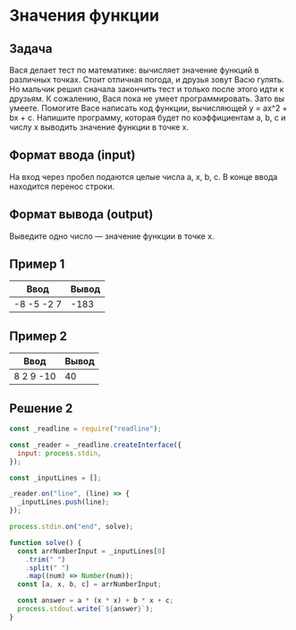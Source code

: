 # Значения функции

## Задача

Вася делает тест по математике: вычисляет значение функций в различных точках. Стоит отличная погода, и друзья зовут Васю гулять. Но мальчик решил сначала закончить тест и только после этого идти к друзьям. К сожалению, Вася пока не умеет программировать. Зато вы умеете. Помогите Васе написать код функции, вычисляющей y = ax^2 + bx + c. Напишите программу, которая будет по коэффициентам a, b, c и числу x выводить значение функции в точке x.

## Формат ввода (input)

На вход через пробел подаются целые числа a, x, b, c. В конце ввода находится перенос строки.

## Формат вывода (output)

Выведите одно число — значение функции в точке x.

## Пример 1

| Ввод       | Вывод |
| ---------- | ----- |
| -8 -5 -2 7 | -183  |

## Пример 2

| Ввод      | Вывод |
| --------- | ----- |
| 8 2 9 -10 | 40    |

## Решение 2

```javascript
const _readline = require("readline");

const _reader = _readline.createInterface({
  input: process.stdin,
});

const _inputLines = [];

_reader.on("line", (line) => {
  _inputLines.push(line);
});

process.stdin.on("end", solve);

function solve() {
  const arrNumberInput = _inputLines[0]
    .trim(" ")
    .split(" ")
    .map((num) => Number(num));
  const [a, x, b, c] = arrNumberInput;

  const answer = a * (x * x) + b * x + c;
  process.stdout.write(`${answer}`);
}
```
